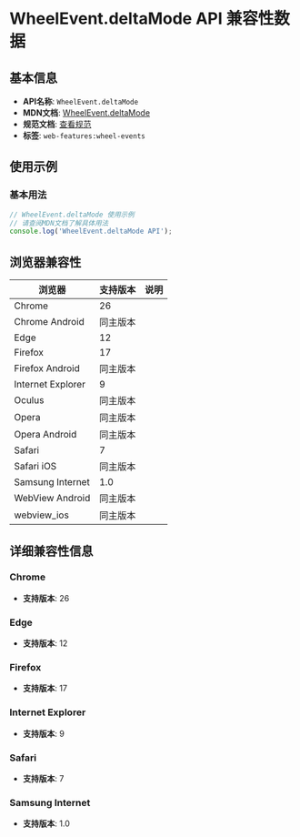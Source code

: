 # WheelEvent.deltaMode API 兼容性数据

## 基本信息

- **API名称**: `WheelEvent.deltaMode`
- **MDN文档**: [WheelEvent.deltaMode](https://developer.mozilla.org/docs/Web/API/WheelEvent/deltaMode)
- **规范文档**: [查看规范](https://w3c.github.io/uievents/#dom-wheelevent-deltamode)
- **标签**: `web-features:wheel-events`

## 使用示例

### 基本用法

```javascript
// WheelEvent.deltaMode 使用示例
// 请查阅MDN文档了解具体用法
console.log('WheelEvent.deltaMode API');
```

## 浏览器兼容性

| 浏览器 | 支持版本 | 说明 |
|--------|----------|------|
| Chrome | 26 |  |
| Chrome Android | 同主版本 |  |
| Edge | 12 |  |
| Firefox | 17 |  |
| Firefox Android | 同主版本 |  |
| Internet Explorer | 9 |  |
| Oculus | 同主版本 |  |
| Opera | 同主版本 |  |
| Opera Android | 同主版本 |  |
| Safari | 7 |  |
| Safari iOS | 同主版本 |  |
| Samsung Internet | 1.0 |  |
| WebView Android | 同主版本 |  |
| webview_ios | 同主版本 |  |

## 详细兼容性信息

### Chrome

- **支持版本**: 26

### Edge

- **支持版本**: 12

### Firefox

- **支持版本**: 17

### Internet Explorer

- **支持版本**: 9

### Safari

- **支持版本**: 7

### Samsung Internet

- **支持版本**: 1.0

